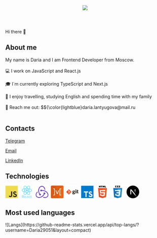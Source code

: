
<header id="header" align="center">
  <img src="https://i.giphy.com/media/v1.Y2lkPTc5MGI3NjExamd1cjEzdDAwZGhtYzQ0aTc5b3N1NjBkc2lmeGl1ZmppdHQxd3M5eCZlcD12MV9pbnRlcm5hbF9naWZfYnlfaWQmY3Q9cw/M4NykXxUE0HAcK7UJ6/giphy.gif" width="200"/>
</header>
<main>
  Hi there 👋<br>
  <section>
    <h2> About me </h2>
  My name is Daria and I am Frontend Developer from Moscow.<br><br>
💻 I work on JavaScript and React.js<br><br>
🎓 I`m currently exploring TypeScript and Next.js<br><br>
🍕  I enjoy travelling, studying English and spending time with my family<br><br>
🚀 Reach me out: $${\color{lightblue}daria.lantyugova@mail.ru <br><br>
    </section>

<section>
    <h2> Contacts </h2>
    <p> <a href="https://t.me/darialant" target="_blank">Telegram</a></p>
   <p>  <a href="mailto:daria.lantyugova@mail.ru target="_blank">Email</a></p>
  <p><a href="#" target="_blank">LinkedIn</a></p>
  </section>

<section>
  <h2>Technologies</h2>
  <img src="https://github.com/devicons/devicon/blob/master/icons/javascript/javascript-original.svg" title="JavaScript" alt="JavaScript" width="40" height="40"/>&nbsp;
  <img src="https://github.com/devicons/devicon/blob/master/icons/react/react-original-wordmark.svg" title="React" alt="React" width="40" height="40"/>&nbsp;
  <img src="https://github.com/devicons/devicon/blob/master/icons/redux/redux-original.svg" title="Redux" alt="Redux " width="40" height="40"/>&nbsp;
  <img src="https://github.com/devicons/devicon/blob/master/icons/mobx/mobx-original.svg" title="MobX" alt="MobX " width="40" height="40"/>&nbsp;
  <img src="https://github.com/devicons/devicon/blob/master/icons/git/git-original-wordmark.svg" title="Git" alt="Git" width="40" height="40"/>&nbsp;
  <img src="https://github.com/devicons/devicon/blob/master/icons/typescript/typescript-original.svg" title="TypeScript" alt="TypeScript" width="40" height="40"/>&nbsp;
  <img src="https://github.com/devicons/devicon/blob/master/icons/html5/html5-original-wordmark.svg" title="HTML" alt="HTML" width="40" height="40"/>&nbsp;
  <img src="https://github.com/devicons/devicon/blob/master/icons/css3/css3-original-wordmark.svg" title="CSS" alt="CSS" width="40" height="40"/>&nbsp;
  <img src="https://github.com/devicons/devicon/blob/master/icons/nextjs/nextjs-original.svg" title="Next" alt="Next" width="40" height="40"/>&nbsp;
</section>

<section>
  <h2>Most used languages</h2>
  ![Langs](https://github-readme-stats.vercel.app/api/top-langs/?username=Daria29051&layout=compact)
</section>
</main>
